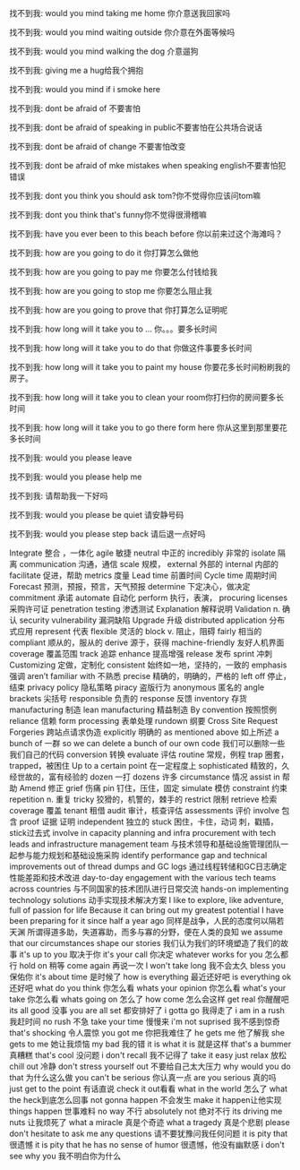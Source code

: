 找不到我:
would you mind taking me home 你介意送我回家吗

找不到我:
would you mind waiting outside 你介意在外面等候吗

找不到我:
would you mind walking the dog 介意遛狗

找不到我:
giving me a hug给我个拥抱

找不到我:
would you mind if i smoke here

找不到我:
dont be afraid of 不要害怕

找不到我:
dont be afraid of speaking in public不要害怕在公共场合说话

找不到我:
dont be afraid of change 不要害怕改变

找不到我:
dont be afraid of mke mistakes when speaking english不要害怕犯错误

找不到我:
dont you think you  should ask tom?你不觉得你应该问tom嘛

找不到我:
dont you think that's funny你不觉得很滑稽嘛

找不到我:
have you ever been to this beach  before 你以前来过这个海滩吗？

找不到我:
how are you going to do it 你打算怎么做他

找不到我:
how are you going to pay me 你要怎么付钱给我

找不到我:
how are you going to stop me 你要怎么阻止我

找不到我:
how are you going to prove that 你打算怎么证明呢

找不到我:
how long will it take you to ... 你。。。要多长时间

找不到我:
how long will it take you to do that 你做这件事要多长时间

找不到我:
how long will it take you to paint my house 你要花多长时间粉刷我的房子。

找不到我:
how long will it take you to clean your room你打扫你的房间要多长时间

找不到我:
how long will it take you to go there form here 你从这里到那里要花多长时间

找不到我:
would you please leave

找不到我:
would you please help me

找不到我:
请帮助我一下好吗

找不到我:
would you please be quiet 请安静号码

找不到我:
would you please step back 请后退一点好吗

Integrate 整合 ，一体化
agile 敏捷
neutral 中正的
incredibly 非常的
isolate 隔离
communication 沟通，通信
scale 规模，
external 外部的
internal 内部的
facilitate 促进，帮助
metrics 度量
Lead time 前置时间
Cycle time 周期时间
Forecast 预测，预报，预言，天气预报
determine 下定决心，做决定
commitment 承诺
automate 自动化
perform 执行，表演，
procuring licenses 采购许可证
penetration testing 渗透测试
Explanation 解释说明
Validation n. 确认
security vulnerability 漏洞缺陷
Upgrade 升级
distributed application 分布式应用
represent 代表
flexible 灵活的
block v. 阻止，阻碍
fairly 相当的
compliant 顺从的，服从的
derive 源于，获得
machine-friendly 友好人机界面
coverage 覆盖范围
track 追踪
enhance 提高增强
release 发布
sprint 冲刺
Customizing 定做，定制化
consistent 始终如一地，坚持的，一致的
emphasis 强调
aren’t familiar with 不熟悉
precise 精确的，明确的，严格的
left off 停止，结束
privacy policy 隐私策略
piracy 盗版行为
anonymous 匿名的
angle brackets 尖括号
responsible 负责的 response 反馈
inventory 存货
manufacturing 制造
lean manufacturing 精益制造
By convention 按照惯例
reliance 信赖
form processing 表单处理
rundown 纲要
Cross Site Request Forgeries 跨站点请求伪造
explicitly 明确的
as mentioned above 如上所述
a bunch of 一群 so we can delete a bunch of our own code 我们可以删除一些我们自己的代码
conversion 转换
evaluate 评估
routine 常规，例程
trap 圈套，trapped，被困住
Up to a certain point 在一定程度上
sophisticated 精致的，久经世故的，富有经验的
dozen 一打 dozens 许多
circumstance 情况
assist in 帮助
Amend 修正
grief 伤痛
pin 钉住，压住，固定
simulate 模仿
constraint 约束
repetition n. 重复
tricky 狡猾的，机警的，棘手的
restrict 限制
retrieve 检索
coverage 覆盖
tenant 租借
audit 审计，核查评估
assessments 评价
involve 包含
proof 证据 证明
independent 独立的
stuck 困住，卡住，动词 刺，戳插，stick过去式
involve in capacity planning and infra procurement with tech leads and infrastructure management team 与技术领导和基础设施管理团队一起参与能力规划和基础设施采购
identify performance gap and technical improvements out of thread dumps and GC logs 通过线程转储和GC日志确定性能差距和技术改进
day-to-day engagement with the various tech teams across countries 与不同国家的技术团队进行日常交流
hands-on implementing technology solutions 动手实现技术解决方案
I like to explore, like adventure, full of passion for life
Because it can bring out my greatest potential
I have been preparing for it since half a year ago
同样是战争，人民的态度何以隔若天渊 所谓得道多助，失道寡助，而多与寡的分野，便在人类的良知
we assume that our circumstances shape our stories 我们认为我们的环境塑造了我们的故事
it's up to you 取决于你
it's your call 你决定
whatever works for you  怎么都行
hold on 稍等
come again 再说一次
l won't take long 我不会太久
bless you 保佑你
it's about time 是时候了
how is everything 最近还好吧
is everything ok 还好吧
what do you think 你怎么看
whats your opinion 你怎么看
what's your take 你怎么看
whats going on 怎么了
how come 怎么会这样
get real 你醒醒吧
its all good 没事
you are all set 都安排好了
i gotta go 我得走了
i am in a rush 我赶时间
no rush 不急
take your time 慢慢来
i'm not suprised 我不感到惊奇
that's shocking 令人震惊
you got me 你把我难住了
he gets me 他了解我
she gets to me 她让我烦恼
my bad 我的错
it is what it is 就是这样
that's a bummer 真糟糕
that's cool 没问题
i don't recall 我不记得了
take it easy 
just relax 放松
chill out 冷静
don't stress yourself out 不要给自己太大压力
why would you do that 为什么这么做
you can't be serious 你认真一点
are you serious 真的吗
just get to the point 有话直说
check it out看看
what in the world 怎么了
what the heck到底怎么回事
not gonna happen 不会发生
make it happen让他实现
things happen 	世事难料
no way 不行
absolutely not 绝对不行
its driving me nuts 让我烦死了
what a miracle 真是个奇迹
what a tragedy 真是个悲剧
please don't hesitate to ask me any questions 请不要犹豫问我任何问题
it is pity that很遗憾
it is pity that he has no sense of humor  很遗憾，他没有幽默感
i don't see why you 我不明白你为什么
